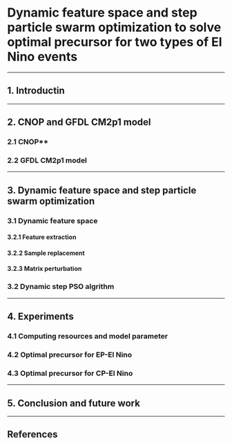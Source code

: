 # Dynamic feature space and step particle swarm optimization to solve optimal precursor for two types of El Nino events
*****
## 1. Introductin
*****
## 2. CNOP and GFDL CM2p1 model
### 2.1 CNOP**
### 2.2 GFDL CM2p1 model
*****
## 3. Dynamic feature space and step particle swarm optimization
### 3.1 Dynamic feature space
#### 3.2.1 Feature extraction
#### 3.2.2 Sample replacement
#### 3.2.3 Matrix perturbation
### 3.2 Dynamic step PSO algrithm
*****
## 4. Experiments
### 4.1 Computing resources and model parameter
### 4.2 Optimal precursor for EP-El Nino
### 4.3 Optimal precursor for CP-El Nino
*****
## 5. Conclusion and future work
*****
## References